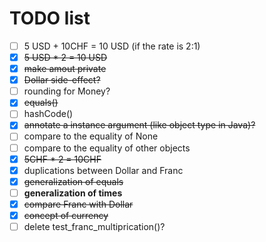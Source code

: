 # TODO list

- [ ] 5 USD + 10CHF = 10 USD (if the rate is 2:1)
- [x] ~~5 USD * 2 = 10 USD~~
- [x] ~~make amout private~~
- [x] ~~Dollar side-effect?~~
- [ ] rounding for Money?
- [x] ~~equals()~~
- [ ] hashCode()
- [x] ~~annotate a instance argument (like object type in Java)?~~
- [ ] compare to the equality of None
- [ ] compare to the equality of other objects
- [x] ~~5CHF * 2 = 10CHF~~
- [x] duplications between Dollar and Franc
- [x] ~~generalization of equals~~
- [ ] **generalization of times**
- [x] ~~compare Franc with Dollar~~
- [x] ~~concept of currency~~
- [ ] delete test_franc_multiprication()?

